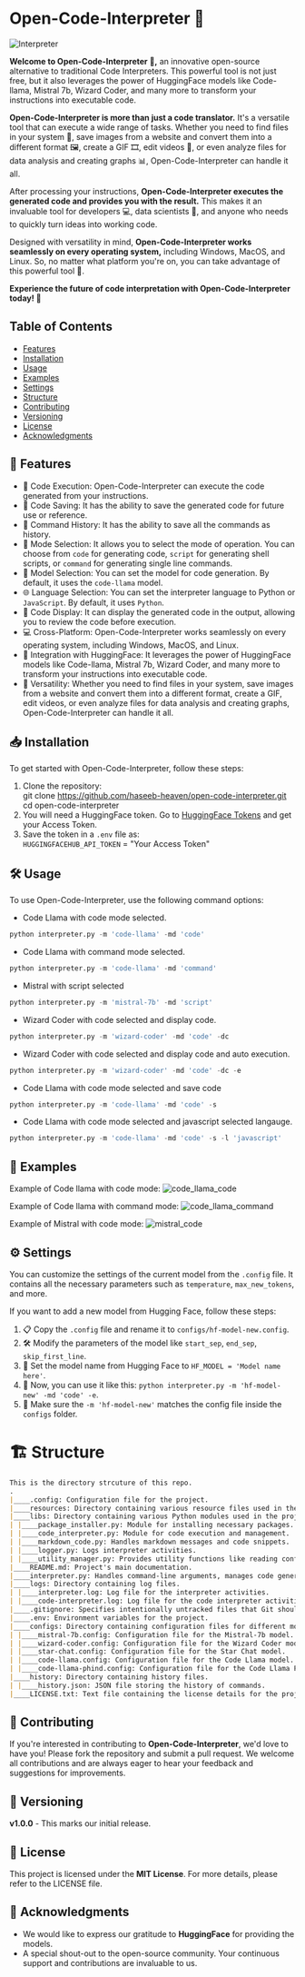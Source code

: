 # Open-Code-Interpreter 🚀

![Interpreter](https://github.com/haseeb-heaven/open-code-interpreter/blob/main/resources/movie.gif?raw=true)

**Welcome to Open-Code-Interpreter 🎉,** an innovative open-source alternative to traditional Code Interpreters. This powerful tool is not just free, but it also leverages the power of HuggingFace models like Code-llama, Mistral 7b, Wizard Coder, and many more to transform your instructions into executable code.

**Open-Code-Interpreter is more than just a code translator.** It's a versatile tool that can execute a wide range of tasks. Whether you need to find files in your system 📂, save images from a website and convert them into a different format 🖼️, create a GIF 🎞️, edit videos 🎥, or even analyze files for data analysis and creating graphs 📊, Open-Code-Interpreter can handle it all.

After processing your instructions, **Open-Code-Interpreter executes the generated code and provides you with the result.** This makes it an invaluable tool for developers 💻, data scientists 🧪, and anyone who needs to quickly turn ideas into working code.

Designed with versatility in mind, **Open-Code-Interpreter works seamlessly on every operating system,** including Windows, MacOS, and Linux. So, no matter what platform you're on, you can take advantage of this powerful tool 💪.

**Experience the future of code interpretation with Open-Code-Interpreter today! 🚀**

## **Table of Contents**
- [Features](#🌟-features)
- [Installation](#📥-installation)
- [Usage](#️🛠️-usage)
- [Examples](#📖-examples)
- [Settings](#️⚙️-settings)
- [Structure](#🏗️-structure)
- [Contributing](#🤝-contributing)
- [Versioning](#📌-versioning)
- [License](#📜-license)
- [Acknowledgments](#🙏-acknowledgments)

## 🌟 **Features**

- 🚀 Code Execution: Open-Code-Interpreter can execute the code generated from your instructions.
- 💾 Code Saving: It has the ability to save the generated code for future use or reference.
- 📜 Command History: It has the ability to save all the commands as history.
- 🔄 Mode Selection: It allows you to select the mode of operation. You can choose from `code` for generating code, `script` for generating shell scripts, or `command` for generating single line commands.
- 🧠 Model Selection: You can set the model for code generation. By default, it uses the `code-llama` model.
- 🌐 Language Selection: You can set the interpreter language to Python or `JavaScript`. By default, it uses `Python`.
- 👀 Code Display: It can display the generated code in the output, allowing you to review the code before execution.
- 💻 Cross-Platform: Open-Code-Interpreter works seamlessly on every operating system, including Windows, MacOS, and Linux.
- 🤝 Integration with HuggingFace: It leverages the power of HuggingFace models like Code-llama, Mistral 7b, Wizard Coder, and many more to transform your instructions into executable code.
- 🎯 Versatility: Whether you need to find files in your system, save images from a website and convert them into a different format, create a GIF, edit videos, or even analyze files for data analysis and creating graphs, Open-Code-Interpreter can handle it all.

## 📥 **Installation**

To get started with Open-Code-Interpreter, follow these steps:</br>

1. Clone the repository:</br>
git clone https://github.com/haseeb-heaven/open-code-interpreter.git</br>
cd open-code-interpreter</br>
2. You will need a HuggingFace token. Go to [HuggingFace Tokens](https://huggingface.co/settings/tokens) and get your Access Token.</br>
3. Save the token in a `.env` file as:</br>
`HUGGINGFACEHUB_API_TOKEN` = "Your Access Token"

## 🛠️ **Usage**

To use Open-Code-Interpreter, use the following command options:

- Code Llama with code mode selected.
```python
python interpreter.py -m 'code-llama' -md 'code'
```
- Code Llama with command mode selected.
```python
python interpreter.py -m 'code-llama' -md 'command'
```
- Mistral with script selected
```python
python interpreter.py -m 'mistral-7b' -md 'script'
```
- Wizard Coder with code selected and display code.
```python
python interpreter.py -m 'wizard-coder' -md 'code' -dc
```
- Wizard Coder with code selected and display code and auto execution.
```python
python interpreter.py -m 'wizard-coder' -md 'code' -dc -e
```
- Code Llama with code mode selected and save code
```python
python interpreter.py -m 'code-llama' -md 'code' -s
```
- Code Llama with code mode selected and javascript selected langauge.
```python
python interpreter.py -m 'code-llama' -md 'code' -s -l 'javascript'
```

## 📖 **Examples**

Example of Code llama with code mode:
![code_llama_code](https://github.com/haseeb-heaven/open-code-interpreter/blob/main/resources/code-llama-code.png?raw=true "Code Llama Code Mode")</br>

Example of Code llama with command mode:
![code_llama_command](https://github.com/haseeb-heaven/open-code-interpreter/blob/main/resources/code-llama-command.png?raw=true "Code Llama Command Mode")</br>

Example of Mistral with code mode:
![mistral_code](https://github.com/haseeb-heaven/open-code-interpreter/blob/main/resources/mistral-code.png?raw=true "Mistral Code Mode")</br>


## ⚙️ **Settings**
You can customize the settings of the current model from the `.config` file. It contains all the necessary parameters such as `temperature`, `max_new_tokens`, and more.

If you want to add a new model from Hugging Face, follow these steps:

1. 📋 Copy the `.config` file and rename it to `configs/hf-model-new.config`.
2. 🛠️ Modify the parameters of the model like `start_sep`, `end_sep`, `skip_first_line`.
3. 📝 Set the model name from Hugging Face to `HF_MODEL = 'Model name here'`.
4. 🚀 Now, you can use it like this: `python interpreter.py -m 'hf-model-new' -md 'code' -e`.
5. 📁 Make sure the `-m 'hf-model-new'` matches the config file inside the `configs` folder.

# 🏗️ **Structure**
```markdown
This is the directory strcuture of this repo.
.
|____.config: Configuration file for the project.
|____resources: Directory containing various resource files used in the project.
|____libs: Directory containing various Python modules used in the project.
| |____package_installer.py: Module for installing necessary packages.
| |____code_interpreter.py: Module for code execution and management.
| |____markdown_code.py: Handles markdown messages and code snippets.
| |____logger.py: Logs interpreter activities.
| |____utility_manager.py: Provides utility functions like reading configs and getting OS platform.
|____README.md: Project's main documentation.
|____interpreter.py: Handles command-line arguments, manages code generation, and executes code.
|____logs: Directory containing log files.
| |____interpreter.log: Log file for the interpreter activities.
| |____code-interpreter.log: Log file for the code interpreter activities.
|____.gitignore: Specifies intentionally untracked files that Git should ignore.
|____.env: Environment variables for the project.
|____configs: Directory containing configuration files for different models.
| |____mistral-7b.config: Configuration file for the Mistral-7b model.
| |____wizard-coder.config: Configuration file for the Wizard Coder model.
| |____star-chat.config: Configuration file for the Star Chat model.
| |____code-llama.config: Configuration file for the Code Llama model.
| |____code-llama-phind.config: Configuration file for the Code Llama Phind model.
|____history: Directory containing history files.
| |____history.json: JSON file storing the history of commands.
|____LICENSE.txt: Text file containing the license details for the project.
```

## 🤝 **Contributing**

If you're interested in contributing to **Open-Code-Interpreter**, we'd love to have you! Please fork the repository and submit a pull request. We welcome all contributions and are always eager to hear your feedback and suggestions for improvements.

## 📌 **Versioning**

**v1.0.0** - This marks our initial release.

## 📜 **License**

This project is licensed under the **MIT License**. For more details, please refer to the LICENSE file.

## 🙏 **Acknowledgments**

- We would like to express our gratitude to **HuggingFace** for providing the models.
- A special shout-out to the open-source community. Your continuous support and contributions are invaluable to us.
